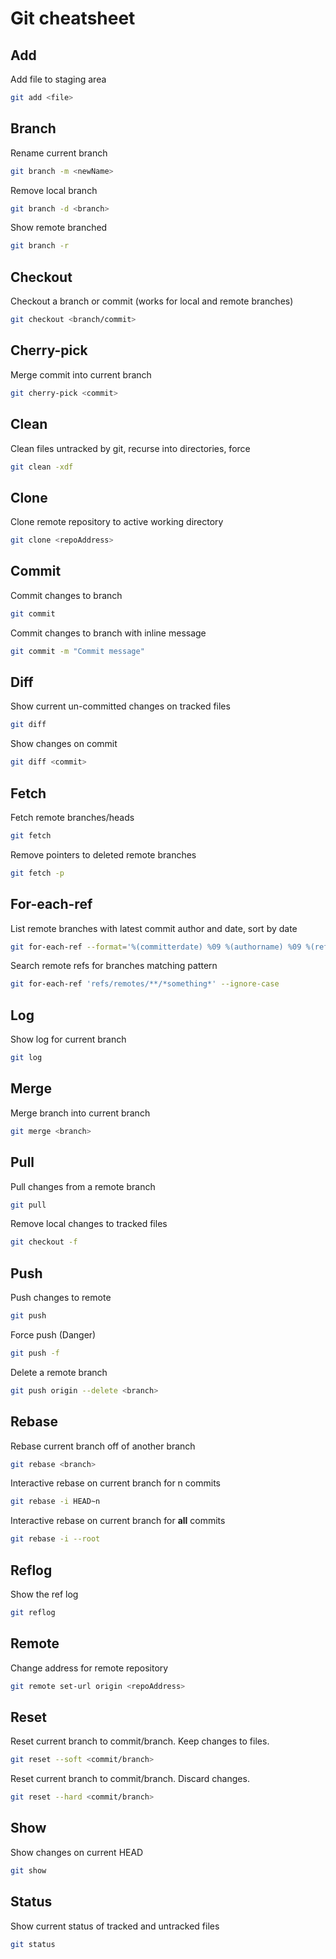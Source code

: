 # Git cheatsheet

## Add

Add file to staging area
```Bash
git add <file>
```

## Branch

Rename current branch
```Bash
git branch -m <newName>
```

Remove local branch
```Bash
git branch -d <branch>
```

Show remote branched
```Bash
git branch -r
```

## Checkout

Checkout a branch or commit (works for local and remote branches)
```Bash
git checkout <branch/commit>
```

## Cherry-pick

Merge commit into current branch
```Bash
git cherry-pick <commit>
```

## Clean

Clean files untracked by git, recurse into directories, force
```Bash
git clean -xdf
```

## Clone
Clone remote repository to active working directory
```Bash
git clone <repoAddress>
```

## Commit

Commit changes to branch
```Bash
git commit
```

Commit changes to branch with inline message
```Bash
git commit -m "Commit message"
```

## Diff

Show current un-committed changes on tracked files
```Bash
git diff
```

Show changes on commit
```Bash
git diff <commit>
```

## Fetch

Fetch remote branches/heads
```Bash
git fetch
```

Remove pointers to deleted remote branches
```Bash
git fetch -p
```

## For-each-ref

List remote branches with latest commit author and date, sort by date
```Bash
git for-each-ref --format='%(committerdate) %09 %(authorname) %09 %(refname)' --sort=committerdate
```

Search remote refs for branches matching pattern
```Bash
git for-each-ref 'refs/remotes/**/*something*' --ignore-case
```

## Log

Show log for current branch
```Bash
git log
```

## Merge

Merge branch into current branch
```Bash
git merge <branch>
```

## Pull

Pull changes from a remote branch
```Bash
git pull
```

Remove local changes to tracked files
```Bash
git checkout -f
```

## Push

Push changes to remote
```Bash
git push
```

Force push (Danger)
```Bash
git push -f
```

Delete a remote branch
```Bash
git push origin --delete <branch>
```

## Rebase

Rebase current branch off of another branch
```Bash
git rebase <branch>
```

Interactive rebase on current branch for n commits
```Bash
git rebase -i HEAD~n
```

Interactive rebase on current branch for **all** commits
```Bash
git rebase -i --root
```

## Reflog

Show the ref log
```Bash
git reflog
```

## Remote

Change address for remote repository
```Bash
git remote set-url origin <repoAddress>
```

## Reset

Reset current branch to commit/branch. Keep changes to files.
```Bash
git reset --soft <commit/branch>
```

Reset current branch to commit/branch. Discard changes.
```Bash
git reset --hard <commit/branch>
```

## Show

Show changes on current HEAD
```Bash
git show
```

## Status

Show current status of tracked and untracked files
```Bash
git status
```